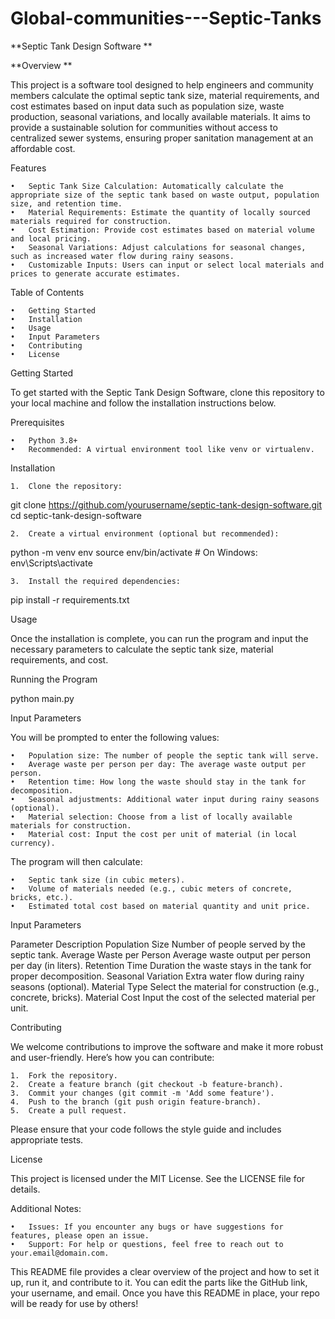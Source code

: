 # Global-communities---Septic-Tanks

**Septic Tank Design Software
**

**Overview
**

This project is a software tool designed to help engineers and community members calculate the optimal septic tank size, material requirements, and cost estimates based on input data such as population size, waste production, seasonal variations, and locally available materials. It aims to provide a sustainable solution for communities without access to centralized sewer systems, ensuring proper sanitation management at an affordable cost.

Features

	•	Septic Tank Size Calculation: Automatically calculate the appropriate size of the septic tank based on waste output, population size, and retention time.
	•	Material Requirements: Estimate the quantity of locally sourced materials required for construction.
	•	Cost Estimation: Provide cost estimates based on material volume and local pricing.
	•	Seasonal Variations: Adjust calculations for seasonal changes, such as increased water flow during rainy seasons.
	•	Customizable Inputs: Users can input or select local materials and prices to generate accurate estimates.

Table of Contents

	•	Getting Started
	•	Installation
	•	Usage
	•	Input Parameters
	•	Contributing
	•	License

Getting Started

To get started with the Septic Tank Design Software, clone this repository to your local machine and follow the installation instructions below.

Prerequisites

	•	Python 3.8+
	•	Recommended: A virtual environment tool like venv or virtualenv.

Installation

	1.	Clone the repository:

git clone https://github.com/yourusername/septic-tank-design-software.git
cd septic-tank-design-software


	2.	Create a virtual environment (optional but recommended):

python -m venv env
source env/bin/activate  # On Windows: env\Scripts\activate


	3.	Install the required dependencies:

pip install -r requirements.txt



Usage

Once the installation is complete, you can run the program and input the necessary parameters to calculate the septic tank size, material requirements, and cost.

Running the Program

python main.py

Input Parameters

You will be prompted to enter the following values:

	•	Population size: The number of people the septic tank will serve.
	•	Average waste per person per day: The average waste output per person.
	•	Retention time: How long the waste should stay in the tank for decomposition.
	•	Seasonal adjustments: Additional water input during rainy seasons (optional).
	•	Material selection: Choose from a list of locally available materials for construction.
	•	Material cost: Input the cost per unit of material (in local currency).

The program will then calculate:

	•	Septic tank size (in cubic meters).
	•	Volume of materials needed (e.g., cubic meters of concrete, bricks, etc.).
	•	Estimated total cost based on material quantity and unit price.

Input Parameters

Parameter	Description
Population Size	Number of people served by the septic tank.
Average Waste per Person	Average waste output per person per day (in liters).
Retention Time	Duration the waste stays in the tank for proper decomposition.
Seasonal Variation	Extra water flow during rainy seasons (optional).
Material Type	Select the material for construction (e.g., concrete, bricks).
Material Cost	Input the cost of the selected material per unit.

Contributing

We welcome contributions to improve the software and make it more robust and user-friendly. Here’s how you can contribute:

	1.	Fork the repository.
	2.	Create a feature branch (git checkout -b feature-branch).
	3.	Commit your changes (git commit -m 'Add some feature').
	4.	Push to the branch (git push origin feature-branch).
	5.	Create a pull request.

Please ensure that your code follows the style guide and includes appropriate tests.

License

This project is licensed under the MIT License. See the LICENSE file for details.

Additional Notes:

	•	Issues: If you encounter any bugs or have suggestions for features, please open an issue.
	•	Support: For help or questions, feel free to reach out to your.email@domain.com.

This README file provides a clear overview of the project and how to set it up, run it, and contribute to it. You can edit the parts like the GitHub link, your username, and email. Once you have this README in place, your repo will be ready for use by others!
